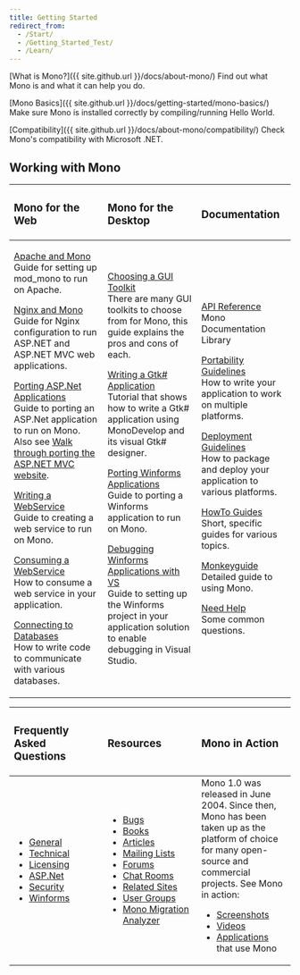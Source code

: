 ```yaml
---
title: Getting Started
redirect_from:
  - /Start/
  - /Getting_Started_Test/
  - /Learn/
---
```


[What is Mono?]({{ site.github.url }}/docs/about-mono/)
 Find out what Mono is and what it can help you do.

[Mono Basics]({{ site.github.url }}/docs/getting-started/mono-basics/)
 Make sure Mono is installed correctly by compiling/running Hello World.

[Compatibility]({{ site.github.url }}/docs/about-mono/compatibility/)
 Check Mono's compatibility with Microsoft .NET.

Working with Mono
-----------------

<table>
<col width="33%" />
<col width="33%" />
<col width="33%" />
<thead>
<tr class="header">
<th align="left"><h3>Mono for the Web</h3></th>
<th align="left"><h3>Mono for the Desktop</h3></th>
<th align="left"><h3>Documentation</h3></th>
</tr>
</thead>
<tbody>
<tr class="odd">
<td align="left"><p><a href="{{ site.github.url }}/docs/web/mod_mono/">Apache and Mono</a> <br /> Guide for setting up mod_mono to run on Apache.</p>
<p><a href="{{ site.github.url }}/docs/web/fastcgi/nginx/">Nginx and Mono</a> <br /> Guide for Nginx configuration to run ASP.NET and ASP.NET MVC web applications.</p>
<p><a href="{{ site.github.url }}/docs/web/porting-aspnet-applications/">Porting ASP.Net Applications</a> <br /> Guide to porting an ASP.Net application to run on Mono. Also see <a href="http://www.integratedwebsystems.com/2010/02/walkthrough-porting-asp-net-mvc-website-to-mono-2-6-1-and-mysql-on-linux-apache-porting-to-mono-part-3-of-3/">Walk through porting the ASP.NET MVC website</a>.</p>
<p><a href="{{ site.github.url }}/archived/Writing_a_WebService" title="Writing a WebService">Writing a WebService</a> <br /> Guide to creating a web service to run on Mono.</p>
<p><a href="{{ site.github.url }}/archived/Consuming_a_WebService" title="Consuming a WebService">Consuming a WebService</a> <br /> How to consume a web service in your application.</p>
<p><a href="{{ site.github.url }}/docs/database-access/" title="Database Access">Connecting to Databases</a> <br /> How to write code to communicate with various databases.</p></td>
<td align="left"><p><a href="{{ site.github.url }}/docs/gui/gui-toolkits/" title="Gui Toolkits">Choosing a GUI Toolkit</a> <br /> There are many GUI toolkits to choose from for Mono, this guide explains the pros and cons of each.</p>
<p><a href="http://www.monodevelop.com/Stetic_GUI_Designer">Writing a Gtk# Application</a> <br /> Tutorial that shows how to write a Gtk# application using MonoDevelop and its visual Gtk# designer.</p>
<p><a href="{{ site.github.url }}/docs/gui/winforms/porting-winforms-applications/">Porting Winforms Applications</a> <br /> Guide to porting a Winforms application to run on Mono.</p>
<p><a href="{{ site.github.url }}/docs/gui/winforms/debugging-with-mwf/">Debugging Winforms Applications with VS</a> <br /> Guide to setting up the Winforms project in your application solution to enable debugging in Visual Studio.</p></td>
<td align="left"><p><a href="http://www.go-mono.com/docs/">API Reference</a> <br /> Mono Documentation Library</p>
<p><a href="{{ site.github.url }}/docs/getting-started/application-portability/">Portability Guidelines</a> <br /> How to write your application to work on multiple platforms.</p>
<p><a href="{{ site.github.url }}/docs/getting-started/application-deployment/">Deployment Guidelines</a> <br /> How to package and deploy your application to various platforms.</p>
<p><a href="{{ site.github.url }}/archived/Howto" title="Howto">HowTo Guides</a> <br /> Short, specific guides for various topics.</p>
<p><a href="{{ site.github.url }}/archived/Monkeyguide" title="Monkeyguide">Monkeyguide</a> <br /> Detailed guide to using Mono.</p>
<p><a href="{{ site.github.url }}/community/help/">Need Help</a> <br /> Some common questions.</p></td>
</tr>
</tbody>
</table>

<table>
<col width="33%" />
<col width="33%" />
<col width="33%" />
<thead>
<tr class="header">
<th align="left"><h3>Frequently Asked Questions</h3></th>
<th align="left"><h3>Resources</h3></th>
<th align="left"><h3>Mono in Action</h3></th>
</tr>
</thead>
<tbody>
<tr class="odd">
<td align="left"><ul>
<li><a href="{{ site.github.url }}/docs/faq/general/">General</a></li>
<li><a href="{{ site.github.url }}/docs/faq/technical/">Technical</a></li>
<li><a href="{{ site.github.url }}/docs/faq/licensing/">Licensing</a></li>
<li><a href="{{ site.github.url }}/docs/faq/aspnet/">ASP.Net</a></li>
<li><a href="{{ site.github.url }}/docs/faq/security/">Security</a></li>
<li><a href="{{ site.github.url }}/docs/faq/winforms/">Winforms</a></li>
</ul></td>
<td align="left"><ul>
<li><a href="{{ site.github.url }}/community/bugs/">Bugs</a></li>
<li><a href="{{ site.github.url }}/archived/Books" title="Books">Books</a></li>
<li><a href="{{ site.github.url }}/archived/Articles" title="Articles">Articles</a></li>
<li><a href="{{ site.github.url }}/community/help/mailing-lists/">Mailing Lists</a></li>
<li><a href="http://mono.1490590.n4.nabble.com/">Forums</a></li>
<li><a href="{{ site.github.url }}/community/help/irc/">Chat Rooms</a></li>
<li><a href="{{ site.github.url }}/archived/Related_Mono_Sites" title="Related Mono Sites">Related Sites</a></li>
<li><a href="{{ site.github.url }}/archived/User_Groups" title="User Groups">User Groups</a></li>
<li><a href="{{ site.github.url }}/docs/tools+libraries/tools/moma/">Mono Migration Analyzer</a></li>
</ul></td>
<td align="left">Mono 1.0 was released in June 2004. Since then, Mono has been taken up as the platform of choice for many open-source and commercial projects. See Mono in action:
<ul>
<li><a href="{{ site.github.url }}/docs/about-mono/showcase/screenshots/">Screenshots</a></li>
<li><a href="{{ site.github.url }}/archived/Videos" title="Videos">Videos</a></li>
<li><a href="{{ site.github.url }}/docs/about-mono/showcase/software/">Applications</a> that use Mono</li>
</ul></td>
</tr>
</tbody>
</table>
